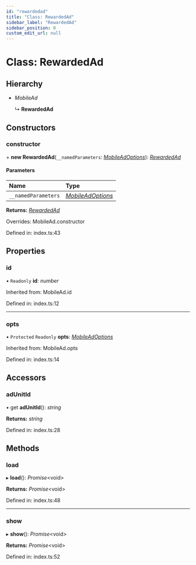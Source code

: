 ```yaml
---
id: "rewardedad"
title: "Class: RewardedAd"
sidebar_label: "RewardedAd"
sidebar_position: 0
custom_edit_url: null
---
```


# Class: RewardedAd

## Hierarchy

- *MobileAd*

  ↳ **RewardedAd**

## Constructors

### constructor

\+ **new RewardedAd**(`__namedParameters`: [*MobileAdOptions*](../index.md#mobileadoptions)): [*RewardedAd*](rewardedad.md)

#### Parameters

| Name | Type |
| :------ | :------ |
| `__namedParameters` | [*MobileAdOptions*](../index.md#mobileadoptions) |

**Returns:** [*RewardedAd*](rewardedad.md)

Overrides: MobileAd.constructor

Defined in: index.ts:43

## Properties

### id

• `Readonly` **id**: *number*

Inherited from: MobileAd.id

Defined in: index.ts:12

___

### opts

• `Protected` `Readonly` **opts**: [*MobileAdOptions*](../index.md#mobileadoptions)

Inherited from: MobileAd.opts

Defined in: index.ts:14

## Accessors

### adUnitId

• get **adUnitId**(): *string*

**Returns:** *string*

Defined in: index.ts:28

## Methods

### load

▸ **load**(): *Promise*<void\>

**Returns:** *Promise*<void\>

Defined in: index.ts:48

___

### show

▸ **show**(): *Promise*<void\>

**Returns:** *Promise*<void\>

Defined in: index.ts:52
